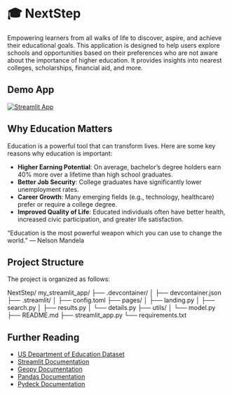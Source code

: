 # 🎓 NextStep

Empowering learners from all walks of life to discover, aspire, and achieve their educational goals. This application is designed to help users explore schools and opportunities based on their preferences who are not aware about the importance of higher education. It provides insights into nearest colleges, scholarships, financial aid, and more.

## Demo App

[![Streamlit App](https://static.streamlit.io/badges/streamlit_badge_black_white.svg)](https://next-step.streamlit.app/)

## Why Education Matters

Education is a powerful tool that can transform lives. Here are some key reasons why education is important:

- **Higher Earning Potential**: On average, bachelor’s degree holders earn 40% more over a lifetime than high school graduates.
- **Better Job Security**: College graduates have significantly lower unemployment rates.
- **Career Growth**: Many emerging fields (e.g., technology, healthcare) prefer or require a college degree.
- **Improved Quality of Life**: Educated individuals often have better health, increased civic participation, and greater life satisfaction.

“Education is the most powerful weapon which you can use to change the world.” — Nelson Mandela

## Project Structure

The project is organized as follows:

NextStep/
my_streamlit_app/
├── .devcontainer/
│   ├── devcontainer.json
├── .streamlit/
│   ├── config.toml
├── pages/
│   ├── landing.py
│   ├── search.py
│   ├── results.py
│   └── details.py
├── utils/
│   └── model.py 
├── README.md
├── streamlit_app.py
└── requirements.txt


## Further Reading

- [US Department of Education Dataset](https://collegescorecard.ed.gov/data/)
- [Streamlit Documentation](https://docs.streamlit.io/)
- [Geopy Documentation](https://geopy.readthedocs.io/)
- [Pandas Documentation](https://pandas.pydata.org/)
- [Pydeck Documentation](https://deckgl.readthedocs.io/en/latest/)
